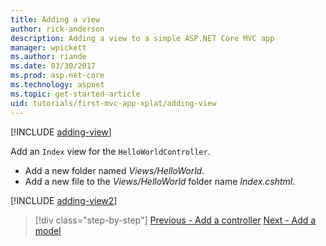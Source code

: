 ```yaml
---
title: Adding a view
author: rick-anderson
description: Adding a view to a simple ASP.NET Core MVC app
manager: wpickett
ms.author: riande
ms.date: 03/30/2017
ms.prod: asp.net-core
ms.technology: aspnet
ms.topic: get-started-article
uid: tutorials/first-mvc-app-xplat/adding-view
---
```


[!INCLUDE [adding-view](../../includes/mvc-intro/adding_view1.md)]

Add an `Index` view for the `HelloWorldController`.

* Add a new folder named *Views/HelloWorld*.
* Add a new file to the *Views/HelloWorld* folder name *Index.cshtml*.

[!INCLUDE [adding-view2](../../includes/mvc-intro/adding_view2.md)]

> [!div class="step-by-step"]
> [Previous - Add a controller](adding-controller.md)
> [Next - Add a model](adding-model.md)
